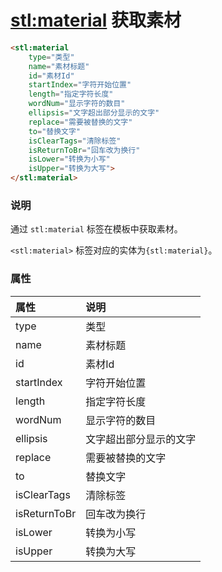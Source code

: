 # <stl:material> 获取素材

```html
<stl:material
    type="类型"
    name="素材标题"
    id="素材Id"
    startIndex="字符开始位置"
    length="指定字符长度"
    wordNum="显示字符的数目"
    ellipsis="文字超出部分显示的文字"
    replace="需要被替换的文字"
    to="替换文字"
    isClearTags="清除标签"
    isReturnToBr="回车改为换行"
    isLower="转换为小写"
    isUpper="转换为大写">
</stl:material>
```

### 说明

通过 `stl:material` 标签在模板中获取素材。

`<stl:material>` 标签对应的实体为`{stl:material}`。

### 属性

| 属性 | 说明 |
|:----|:-----|
| type | 类型 |
| name | 	素材标题 |
| id | 	素材Id |
| startIndex	 | 字符开始位置 |
| length	 | 指定字符长度 |
| wordNum | 显示字符的数目 |
| ellipsis	 | 文字超出部分显示的文字 |
| replace	 | 需要被替换的文字 |
| to | 	替换文字 |
| isClearTags	 | 清除标签 |
| isReturnToBr	 | 回车改为换行 |
| isLower	 | 转换为小写 |
| isUpper	 | 转换为大写 |
